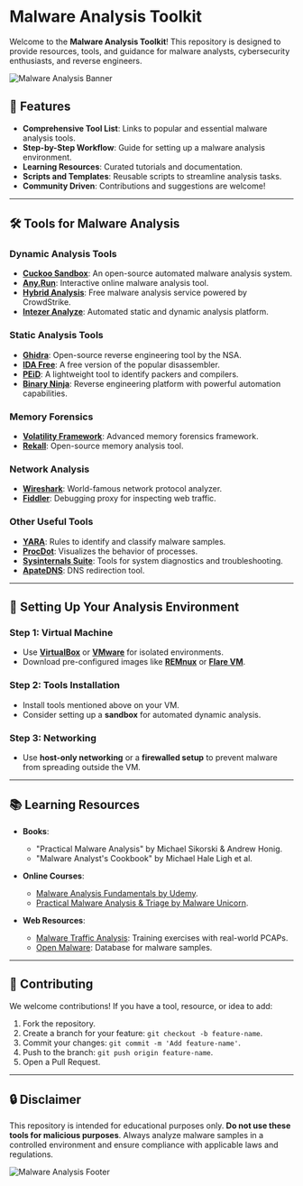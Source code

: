 # Malware Analysis Toolkit

Welcome to the **Malware Analysis Toolkit**! This repository is designed to provide resources, tools, and guidance for malware analysts, cybersecurity enthusiasts, and reverse engineers.

![Malware Analysis Banner](https://user-images.githubusercontent.com/your-image-url-here)

## 🚀 Features

- **Comprehensive Tool List**: Links to popular and essential malware analysis tools.
- **Step-by-Step Workflow**: Guide for setting up a malware analysis environment.
- **Learning Resources**: Curated tutorials and documentation.
- **Scripts and Templates**: Reusable scripts to streamline analysis tasks.
- **Community Driven**: Contributions and suggestions are welcome!

---

## 🛠️ Tools for Malware Analysis

### Dynamic Analysis Tools
- **[Cuckoo Sandbox](https://cuckoosandbox.org/)**: An open-source automated malware analysis system.
- **[Any.Run](https://any.run/)**: Interactive online malware analysis tool.
- **[Hybrid Analysis](https://www.hybrid-analysis.com/)**: Free malware analysis service powered by CrowdStrike.
- **[Intezer Analyze](https://analyze.intezer.com/)**: Automated static and dynamic analysis platform.

### Static Analysis Tools
- **[Ghidra](https://ghidra-sre.org/)**: Open-source reverse engineering tool by the NSA.
- **[IDA Free](https://hex-rays.com/ida-free/)**: A free version of the popular disassembler.
- **[PEiD](https://github.com/erwan2212/peid-database)**: A lightweight tool to identify packers and compilers.
- **[Binary Ninja](https://binary.ninja/)**: Reverse engineering platform with powerful automation capabilities.

### Memory Forensics
- **[Volatility Framework](https://www.volatilityfoundation.org/)**: Advanced memory forensics framework.
- **[Rekall](http://www.rekall-forensic.com/)**: Open-source memory analysis tool.

### Network Analysis
- **[Wireshark](https://www.wireshark.org/)**: World-famous network protocol analyzer.
- **[Fiddler](https://www.telerik.com/fiddler)**: Debugging proxy for inspecting web traffic.

### Other Useful Tools
- **[YARA](https://virustotal.github.io/yara/)**: Rules to identify and classify malware samples.
- **[ProcDot](http://www.procdot.com/)**: Visualizes the behavior of processes.
- **[Sysinternals Suite](https://learn.microsoft.com/en-us/sysinternals/downloads/)**: Tools for system diagnostics and troubleshooting.
- **[ApateDNS](https://www.fireeye.com/services/freeware/apatedns.html)**: DNS redirection tool.

---

## 🧰 Setting Up Your Analysis Environment

### Step 1: Virtual Machine
- Use **[VirtualBox](https://www.virtualbox.org/)** or **[VMware](https://www.vmware.com/)** for isolated environments.
- Download pre-configured images like **[REMnux](https://remnux.org/)** or **[Flare VM](https://github.com/mandiant/flare-vm)**.

### Step 2: Tools Installation
- Install tools mentioned above on your VM.
- Consider setting up a **sandbox** for automated dynamic analysis.

### Step 3: Networking
- Use **host-only networking** or a **firewalled setup** to prevent malware from spreading outside the VM.

---

## 📚 Learning Resources

- **Books**:
  - "Practical Malware Analysis" by Michael Sikorski & Andrew Honig.
  - "Malware Analyst's Cookbook" by Michael Hale Ligh et al.

- **Online Courses**:
  - [Malware Analysis Fundamentals by Udemy](https://www.udemy.com/).
  - [Practical Malware Analysis & Triage by Malware Unicorn](https://malwareunicorn.org/).

- **Web Resources**:
  - [Malware Traffic Analysis](https://malware-traffic-analysis.net/): Training exercises with real-world PCAPs.
  - [Open Malware](https://www.openmalware.org/): Database for malware samples.

---

## 📝 Contributing

We welcome contributions! If you have a tool, resource, or idea to add:
1. Fork the repository.
2. Create a branch for your feature: `git checkout -b feature-name`.
3. Commit your changes: `git commit -m 'Add feature-name'`.
4. Push to the branch: `git push origin feature-name`.
5. Open a Pull Request.

---

## 🔒 Disclaimer

This repository is intended for educational purposes only. **Do not use these tools for malicious purposes**. Always analyze malware samples in a controlled environment and ensure compliance with applicable laws and regulations.


![Malware Analysis Footer](https://user-images.githubusercontent.com/your-footer-image-url-here)
